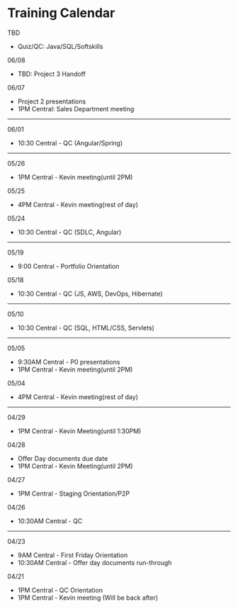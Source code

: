 # Training Calendar

TBD
- Quiz/QC: Java/SQL/Softskills

06/08
- TBD: Project 3 Handoff

06/07
- Project 2 presentations
- 1PM Central: Sales Department meeting

---

06/01
- 10:30 Central - QC (Angular/Spring)

---

05/26
- 1PM Central - Kevin meeting(until 2PM)

05/25
- 4PM Central - Kevin meeting(rest of day)

05/24
- 10:30 Central - QC (SDLC, Angular)

---

05/19
- 9:00 Central - Portfolio Orientation

05/18
- 10:30 Central - QC (JS, AWS, DevOps, Hibernate)

---

05/10
- 10:30 Central - QC (SQL, HTML/CSS, Servlets)

---

05/05 
- 9:30AM Central - P0 presentations
- 1PM Central - Kevin meeting(until 2PM)

05/04
- 4PM Central - Kevin meeting(rest of day)

---
04/29 
- 1PM Central - Kevin Meeting(until 1:30PM)

04/28 
- Offer Day documents due date
- 1PM Central - Kevin Meeting(until 2PM)

04/27
- 1PM Central - Staging Orientation/P2P

04/26 
- 10:30AM Central - QC

---

04/23 
- 9AM Central - First Friday Orientation
- 10:30AM Central - Offer day documents run-through

04/21
- 1PM Central - QC Orientation
- 1PM Central - Kevin meeting (Will be back after)
